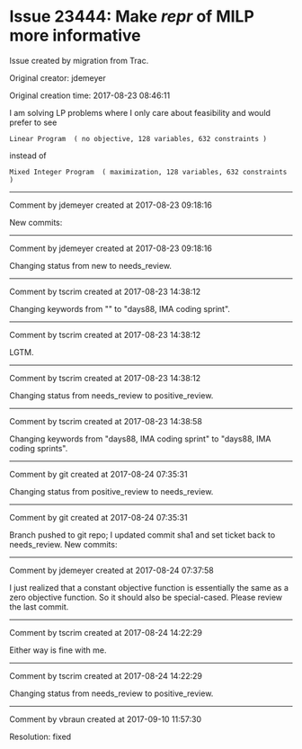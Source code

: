 # Issue 23444: Make _repr_ of MILP more informative

Issue created by migration from Trac.

Original creator: jdemeyer

Original creation time: 2017-08-23 08:46:11

I am solving LP problems where I only care about feasibility and would prefer to see

```
Linear Program  ( no objective, 128 variables, 632 constraints )
```

instead of

```
Mixed Integer Program  ( maximization, 128 variables, 632 constraints )
```



---

Comment by jdemeyer created at 2017-08-23 09:18:16

New commits:


---

Comment by jdemeyer created at 2017-08-23 09:18:16

Changing status from new to needs_review.


---

Comment by tscrim created at 2017-08-23 14:38:12

Changing keywords from "" to "days88, IMA coding sprint".


---

Comment by tscrim created at 2017-08-23 14:38:12

LGTM.


---

Comment by tscrim created at 2017-08-23 14:38:12

Changing status from needs_review to positive_review.


---

Comment by tscrim created at 2017-08-23 14:38:58

Changing keywords from "days88, IMA coding sprint" to "days88, IMA coding sprints".


---

Comment by git created at 2017-08-24 07:35:31

Changing status from positive_review to needs_review.


---

Comment by git created at 2017-08-24 07:35:31

Branch pushed to git repo; I updated commit sha1 and set ticket back to needs_review. New commits:


---

Comment by jdemeyer created at 2017-08-24 07:37:58

I just realized that a constant objective function is essentially the same as a zero objective function. So it should also be special-cased. Please review the last commit.


---

Comment by tscrim created at 2017-08-24 14:22:29

Either way is fine with me.


---

Comment by tscrim created at 2017-08-24 14:22:29

Changing status from needs_review to positive_review.


---

Comment by vbraun created at 2017-09-10 11:57:30

Resolution: fixed
